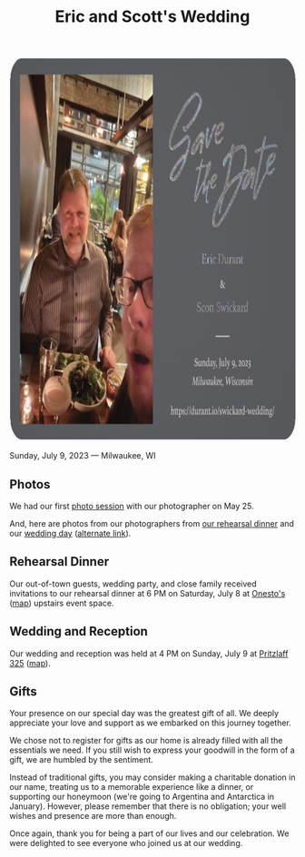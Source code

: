 ﻿---
title: "Eric and Scott's Wedding"
---

<div align="center"><img src="saveDate.jpg" width=876 height=675 alt="Save the Date Card" /></div>

Sunday, July 9, 2023 — Milwaukee, WI

## Photos

We had our first [photo session](https://edurant.smugmug.com/Family/2023/05-25-Engagement-Photos/) with our photographer on May 25.

And, here are photos from our photographers from [our rehearsal dinner](https://edurant.smugmug.com/Family/2023/07-08-Rehearsal-Dinner/) and our [wedding day](https://www.happygnomephotography.com/ClientGalleries/Eric-Scott/) ([alternate link](https://edurant.smugmug.com/Family/2023/07-09-Wedding/)).

## Rehearsal Dinner

Our out-of-town guests, wedding party, and close family received invitations to our rehearsal dinner at 6 PM on Saturday, July 8 at [Onesto's](https://onestomke.com/) ([map](https://goo.gl/maps/xjsHmUtSTwKb1FfU7)) upstairs event space.

## Wedding and Reception

Our wedding and reception was held at 4 PM on Sunday, July 9 at [Pritzlaff 325](https://pritzlaffevents.com/) ([map](https://goo.gl/maps/evad1c8pV1Kxz9HH6)).

## Gifts

Your presence on our special day was the greatest gift of all. We deeply appreciate your love and support as we embarked on this journey together.

We chose not to register for gifts as our home is already filled with all the essentials we need. If you still wish to express your goodwill in the form of a gift, we are humbled by the sentiment.

Instead of traditional gifts, you may consider making a charitable donation in our name, treating us to a memorable experience like a dinner, or supporting our honeymoon (we're going to Argentina and Antarctica in January). However, please remember that there is no obligation; your well wishes and presence are more than enough.

Once again, thank you for being a part of our lives and our celebration. We were delighted to see everyone who joined us at our wedding.
